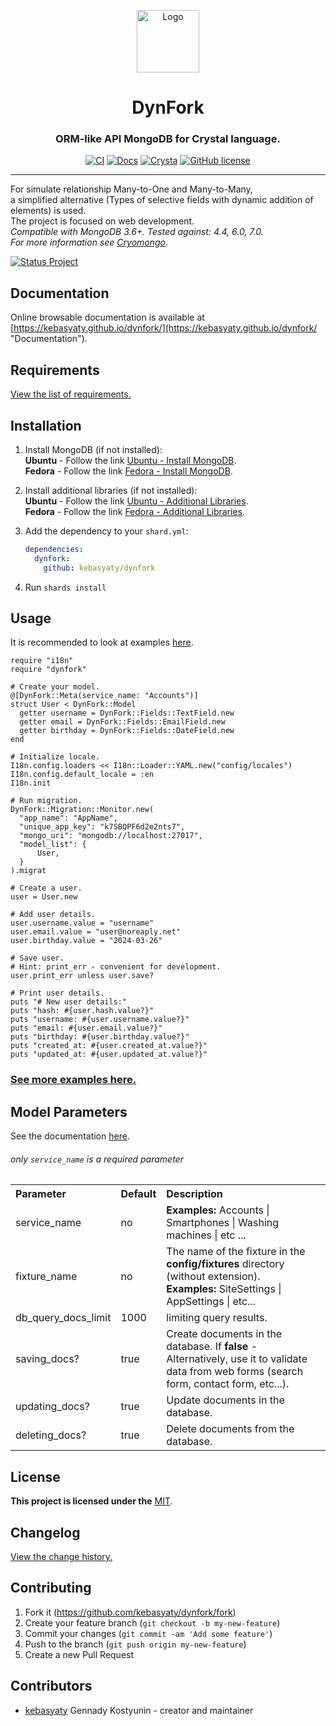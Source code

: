 <div align="center">
  <p>
    <a href="https://github.com/kebasyaty/dynfork" target="_blank">
      <img
        height="100"
        alt="Logo"
        src="https://github.com/kebasyaty/dynfork/raw/v0/logo/logo.svg">
    </a>
  </p>
  <p>
    <h1>DynFork</h1>
    <h3>ORM-like API MongoDB for Crystal language.</h3>
    <p align="center">
      <a href="https://github.com/kebasyaty/dynfork/actions" target="_blank"><img src="https://github.com/kebasyaty/dynfork/workflows/CI/badge.svg" alt="CI"></a>
      <a href="https://kebasyaty.github.io/dynfork/" target="_blank"><img src="https://img.shields.io/badge/docs-available-brightgreen.svg" alt="Docs"></a>
      <a href="https://crystal-lang.org/" target="_blank"><img src="https://img.shields.io/badge/crystal-v1.10%2B-red" alt="Crysta"></a>
      <a href="https://github.com/kebasyaty/dynfork/blob/v0/LICENSE" target="_blank"><img src="https://badgen.net/github/license/kebasyaty/dynfork" alt="GitHub license"></a>
    </p>
  </p>
</div>

<hr>

For simulate relationship Many-to-One and Many-to-Many,
<br>
a simplified alternative (Types of selective fields with dynamic addition of elements) is used.
<br>
The project is focused on web development.
<br>
_Compatible with MongoDB 3.6+. Tested against: 4.4, 6.0, 7.0._
<br>
_For more information see [Cryomongo](https://github.com/elbywan/cryomongo "Cryomongo")_.

<p>
  <a href="https://github.com/kebasyaty/dynfork" target="_blank">
    <img src="https://github.com/kebasyaty/dynfork/raw/v0/pictures/status_project/Status_Project-Development-.svg"
      alt="Status Project">
  </a>
</p>

## Documentation

Online browsable documentation is available at [https://kebasyaty.github.io/dynfork/](https://kebasyaty.github.io/dynfork/ "Documentation").

## Requirements

[View the list of requirements.](https://github.com/kebasyaty/dynfork/blob/v0/REQUIREMENTS.md "Requirements")

## Installation

1. Install MongoDB (if not installed):<br>
   **Ubuntu** - Follow the link [Ubuntu - Install MongoDB](https://github.com/kebasyaty/dynfork/blob/v0/UBUNTU_INSTALL_MONGODB.md "Ubuntu - Install MongoDB").<br>
   **Fedora** - Follow the link [Fedora - Install MongoDB](https://github.com/kebasyaty/dynfork/blob/v0/FEDORA_INSTALL_MONGODB.md "Fedora - Install MongoDB").

2. Install additional libraries (if not installed):<br>
   **Ubuntu** - Follow the link [Ubuntu - Additional Libraries](https://github.com/kebasyaty/dynfork/blob/v0/UBUNTU_ADDITIONAL_LIBRARIES.md "Additional Libraries").<br>
   **Fedora** - Follow the link [Fedora - Additional Libraries](https://github.com/kebasyaty/dynfork/blob/v0/FEDORA_ADDITIONAL_LIBRARIES.md "Fedora - Additional Libraries").

3. Add the dependency to your `shard.yml`:

   ```yaml
   dependencies:
     dynfork:
       github: kebasyaty/dynfork
   ```

4. Run `shards install`

## Usage

It is recommended to look at examples [here](https://github.com/kebasyaty/dynfork/tree/v0/examples "here").

```crystal
require "i18n"
require "dynfork"

# Create your model.
@[DynFork::Meta(service_name: "Accounts")]
struct User < DynFork::Model
  getter username = DynFork::Fields::TextField.new
  getter email = DynFork::Fields::EmailField.new
  getter birthday = DynFork::Fields::DateField.new
end

# Initialize locale.
I18n.config.loaders << I18n::Loader::YAML.new("config/locales")
I18n.config.default_locale = :en
I18n.init

# Run migration.
DynFork::Migration::Monitor.new(
  "app_name": "AppName",
  "unique_app_key": "k7SBQPF6d2e2nts7",
  "mongo_uri": "mongodb://localhost:27017",
  "model_list": {
      User,
  }
).migrat

# Create a user.
user = User.new

# Add user details.
user.username.value = "username"
user.email.value = "user@noreaply.net"
user.birthday.value = "2024-03-26"

# Save user.
# Hint: print_err - convenient for development.
user.print_err unless user.save?

# Print user details.
puts "# New user details:"
puts "hash: #{user.hash.value?}"
puts "username: #{user.username.value?}"
puts "email: #{user.email.value?}"
puts "birthday: #{user.birthday.value?}"
puts "created_at: #{user.created_at.value?}"
puts "updated_at: #{user.updated_at.value?}"
```

### [See more examples here.](https://github.com/kebasyaty/dynfork/tree/v0/examples "See more examples here.")

## Model Parameters

See the documentation [here](https://kebasyaty.github.io/dynfork/DynFork/Meta.html "here").

###### only `service_name` is a required parameter

<div>
   <table>
     <tr>
       <th align="left">Parameter</th>
       <th align="left">Default</th>
       <th align="left">Description</th>
     </tr>
     <tr>
       <td align="left">service_name</td>
       <td align="left">no</td>
       <td align="left"><b>Examples:</b> Accounts | Smartphones | Washing machines | etc ... </td>
     </tr>
     <tr>
       <td align="left">fixture_name</td>
       <td align="left">no</td>
       <td align="left">
         The name of the fixture in the <b>config/fixtures</b> directory (without extension).
         <br>
         <b>Examples:</b> SiteSettings | AppSettings | etc...
       </td>
     </tr>
     <tr>
       <td align="left">db_query_docs_limit</td>
       <td align="left">1000</td>
       <td align="left">limiting query results.</td>
     </tr>
     <tr>
       <td align="left">saving_docs?</td>
       <td align="left">true</td>
       <td align="left">Create documents in the database. If <b>false</b> - Alternatively, use it to validate data from web forms (search form, contact form, etc...).</td>
     </tr>
     <tr>
       <td align="left">updating_docs?</td>
       <td align="left">true</td>
       <td align="left">Update documents in the database.</td>
     </tr>
     <tr>
       <td align="left">deleting_docs?</td>
       <td align="left">true</td>
       <td align="left">Delete documents from the database.</td>
     </tr>
   </table>
</div>

## License

**This project is licensed under the** [MIT](https://github.com/kebasyaty/dynfork/blob/v0/LICENSE "MIT").

## Changelog

[View the change history.](https://github.com/kebasyaty/dynfork/blob/v0/CHANGELOG.md "Changelog")

## Contributing

1. Fork it (<https://github.com/kebasyaty/dynfork/fork>)
2. Create your feature branch (`git checkout -b my-new-feature`)
3. Commit your changes (`git commit -am 'Add some feature'`)
4. Push to the branch (`git push origin my-new-feature`)
5. Create a new Pull Request

## Contributors

- [kebasyaty](https://github.com/kebasyaty) Gennady Kostyunin - creator and maintainer
